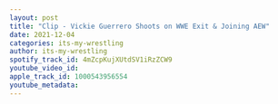 ```yaml
---
layout: post
title: "Clip - Vickie Guerrero Shoots on WWE Exit & Joining AEW"
date: 2021-12-04
categories: its-my-wrestling
author: its-my-wrestling
spotify_track_id: 4mZcpKujXUtdSV1iRzZCW9
youtube_video_id: 
apple_track_id: 1000543956554
youtube_metadata: 
---
```


